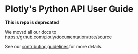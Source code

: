 Plotly's Python API User Guide
===============================

**This is repo is deprecated**

We moved all our docs to https://github.com/plotly/documentation/tree/source 

See our [contributing guidelines](https://github.com/plotly/documentation/blob/source/Contributing.md) for more details.
